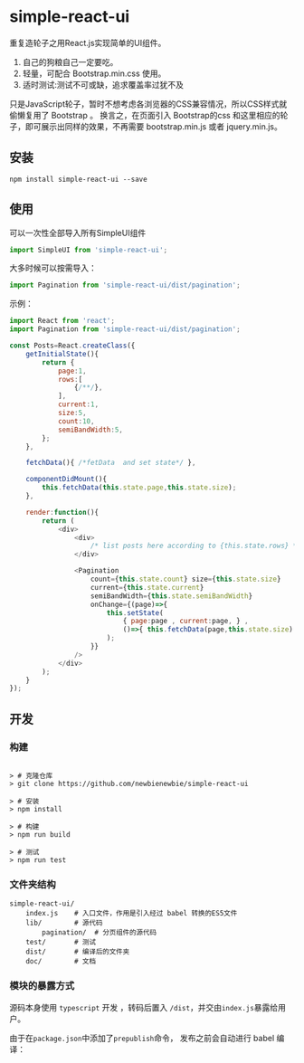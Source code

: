 # simple-react-ui

重复造轮子之用React.js实现简单的UI组件。

1. 自己的狗粮自己一定要吃。
2. 轻量，可配合 Bootstrap.min.css 使用。
2. 适时测试:测试不可或缺，追求覆盖率过犹不及

只是JavaScript轮子，暂时不想考虑各浏览器的CSS兼容情况，所以CSS样式就偷懒复用了 Bootstrap 。
换言之，在页面引入 Bootstrap的css 和这里相应的轮子，即可展示出同样的效果，不再需要 bootstrap.min.js 或者 jquery.min.js。

## 安装

```
npm install simple-react-ui --save
```

## 使用

可以一次性全部导入所有SimpleUI组件

```JavaScript
import SimpleUI from 'simple-react-ui';
```

大多时候可以按需导入：
```JavaScript
import Pagination from 'simple-react-ui/dist/pagination';
```



示例：

```JavaScript
import React from 'react';
import Pagination from 'simple-react-ui/dist/pagination';

const Posts=React.createClass({
    getInitialState(){
        return {
            page:1,
            rows:[
                {/**/},
            ],
            current:1,
            size:5,
            count:10,
            semiBandWidth:5,
        };
    },

    fetchData(){ /*fetData  and set state*/ },

    componentDidMount(){
        this.fetchData(this.state.page,this.state.size);
    },

    render:function(){
        return (
            <div>
                <div>
                    /* list posts here according to {this.state.rows} */
                </div>

                <Pagination 
                    count={this.state.count} size={this.state.size} 
                    current={this.state.current} 
                    semiBandWidth={this.state.semiBandWidth} 
                    onChange={(page)=>{ 
                        this.setState(
                            { page:page , current:page, } ,
                            ()=>{ this.fetchData(page,this.state.size) }
                        );
                    }}
                />                
            </div>
        );
    }
});
```

## 开发

### 构建

```

> # 克隆仓库
> git clone https://github.com/newbienewbie/simple-react-ui

> # 安装
> npm install 

> # 构建
> npm run build

> # 测试
> npm run test
```

### 文件夹结构

```
simple-react-ui/
    index.js    # 入口文件，作用是引入经过 babel 转换的ES5文件
    lib/        # 源代码
        pagination/  # 分页组件的源代码
    test/       # 测试 
    dist/       # 编译后的文件夹
    doc/        # 文档
```

### 模块的暴露方式

源码本身使用 `typescript` 开发 ，转码后置入 `/dist`，并交由`index.js`暴露给用户。

由于在`package.json`中添加了`prepublish`命令， 发布之前会自动进行 babel 编译：
